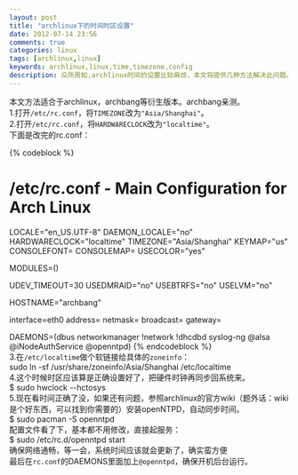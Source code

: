 ```yaml
---
layout: post
title: "archlinux下的时间时区设置"
date: 2012-07-14 23:56
comments: true
categories: linux
tags: [archlinux,linux]
keywords: archlinux,linux,time,timezone,config
description: 众所周知,archlinux时间的设置比较麻烦，本文将提供几种方法解决此问题。
---
```

本文方法适合于archlinux，archbang等衍生版本。archbang亲测。   
1.打开`/etc/rc.conf`，将`TIMEZONE`改为`"Asia/Shanghai"`。   
2.打开`/etc/rc.conf`，将`HARDWARECLOCK`改为`"localtime"`。   
下面是改完的rc.conf：   
<!--more-->   
{% codeblock  %}
#
# /etc/rc.conf - Main Configuration for Arch Linux

LOCALE="en_US.UTF-8"
DAEMON_LOCALE="no"
HARDWARECLOCK="localtime"
TIMEZONE="Asia/Shanghai"
KEYMAP="us"
CONSOLEFONT=
CONSOLEMAP=
USECOLOR="yes"

MODULES=()

UDEV_TIMEOUT=30
USEDMRAID="no"
USEBTRFS="no"
USELVM="no"

HOSTNAME="archbang"

interface=eth0
address=
netmask=
broadcast=
gateway=

DAEMONS=(dbus networkmanager !network !dhcdbd syslog-ng @alsa @iNodeAuthService @openntpd)
{% endcodeblock %}   
3.在`/etc/localtime`做个软链接给具体的`zoneinfo`：      
	sudo ln -sf /usr/share/zoneinfo/Asia/Shanghai /etc/localtime     
4.这个时候时区应该算是正确设置好了，把硬件时钟再同步回系统来。   
	$ sudo hwclock --hctosys   
5.现在看时间正确了没，如果还有问题，参照archlinux的官方wiki（题外话：wiki是个好东西，可以找到你需要的）安装openNTPD，自动同步时间。   
	$ sudo pacman -S openntpd   
配置文件看了下，基本都不用修改，直接起服务：   
	$ sudo /etc/rc.d/openntpd start   
确保网络通畅，等一会，系统时间应该就会更新了，确实蛮方便   
最后在`rc.conf`的DAEMONS里面加上`@openntpd`，确保开机后台运行。
<br />   

